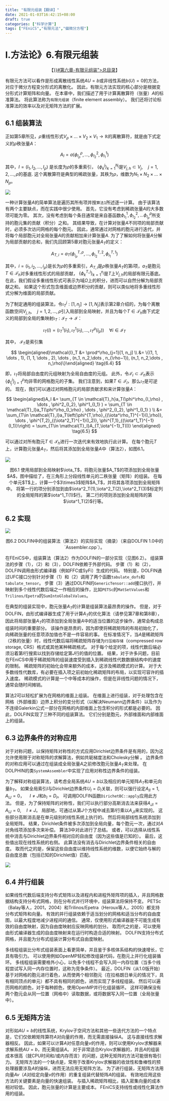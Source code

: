 ```yaml
---
title: "有限元组装【翻译】"
date: 2021-01-03T16:42:15+08:00
draft: true
categories: ["科学计算"]
tags: ["FEniCS","有限元法","偏微分方程"]
---
```



# I.方法论》6.有限元组装

<center>【<a href="{{< relref "/docs/fem" >}}#第六章-有限元组装">总目录</a>】</center>

有限元方法可以看作是形成离散线性系统$AU = b$或非线性系统$b(U)= 0$的方法，对应于微分方程变分形式的离散化。 因此，有限元方法实现的核心部分是根据变分形式计算矩阵和向量。  在本章中，我们描述了用于计算离散算符（张量）$A$的标准算法。  将此算法称为`有限元组装`（ﬁnite element assembly）。  我们还将讨论标准算法的效率以及对无矩阵方法的扩展。

<!--more-->

## 6.1 组装算法

正如第5章所见，$\rho$重线性形式$V_\rho \times \dots \times V_2 \times V_1 \to \mathbb{R}$的离散算符，就是由下式定义的$\rho$秩张量$A$：

$$
A_I = a(\phi^\rho_{I_\rho} , \dots , \phi^2_{I_2} , \phi^1_{I_1} ) \tag{6.1}
$$

其中，$I = (I_1, I_2, \dots , I_\rho)$ 是长度为$\rho$的多重索引， $\{\phi_k^j\}^{N_j}_{k=1}$是$V_{j,h} \subset V_j, \quad j = 1, 2, \dots , \rho$的基底.  这个离散算符是典型的稀疏张量，其秩为$\rho$，维数为$N_1 \times N_2 \times \dots \times N_\rho$。

![](../images/0213.jpg)

一种计算张量$A$的简单算法是遍历其所有项并按`算法1`所述逐一计算。 由于该算法有两个主要缺点，而在实践中很少使用。  首先，它没有考虑到稀疏张量$A$的大多数项可能为零。  其次，没有考虑到每个条目通常是来自基函数$\phi^1_{I_1},\phi^2_{I_2},\dots \phi^\rho_{I_\rho}$所支持的胞元集的贡献（积分）之和。 其结果导致，在计算对张量$A$不同项的局部贡献时，必须多次访问网格的每个胞元。  因此，通常通过对网格的胞元进行迭代，并将每个局部胞元对全局张量$A$的贡献相加来计算张量$A$.  为了了解如何将张量$A$分解为局部贡献的总和，我们先回顾第5章对胞元张量$A_T$的定义：

$$
A_{T,i} = a_T(\phi^{T,\rho}_{i_\rho}, \dots , \phi^{T,2}_{i_2}, \phi^{T,1}_{i_1}) \tag{6.2}
$$

其中，$i=(i_1, i_2, \dots, i_\rho)$是长为$\rho$的多重索引，$A_{T,i}$是$\rho$秩张量$A_T$的第$i$项，$a_T$是胞元$T\in \mathcal{T}_h$对多重线性形式的局部贡献， $\{\phi_k^{T,j}\}^{n_j}_{k=1}$是$T$上$V_{j, h}$的局部有限元基底。  在此，我们假设多重线性形式可表示为域$\Omega$上的积分，进而可以自然分解为局部贡献之和。  如果这个形式包含维面或边界积分的贡献，则可以类似地将多重线性形式分解为维面的局部贡献。


为了制定通用的组装算法，令$\iota_T^j: [1,n_j] \to [1, N_j]$表示第2章介绍的，为每个离散函数空间$V_{j,h}, \quad j = 1,2,\dots,\rho$引入局部到全局映射，并且为每个$T \in \mathcal{T}_h$由下式定义的局部到全局的集映射$\iota_T:\mathcal{I}_T \to \mathcal{I}$：

$$
\iota_T(i) = (\iota^1_T(i_1), \iota^1_T(i_1), \dots , \iota^\rho_T(i_\rho)) \quad \forall i \in \mathcal{I}_T \tag{6.3}
$$

其中， $\mathcal{I}_T$是索引集

$$
\begin{aligned}\mathcal{I}_T &= \prod^\rho_{j=1}[1, n_j] \\ &= \{(1, 1, \dots , 1), (1, 1, \dots , 2), \dots , (n_1, n_2,\dots , n_{\rho−1}), (n_1, n_2,\dots , n_\rho)\}\end{aligned} \tag{6.4}
$$

即，$\iota_Τ$将局部自由度的元组映射为全局自由度的元组。  此外，令$\mathcal{T}_I\subset \mathcal{T}_h$表示$\{\phi_{I_j}^j\}^\rho_{j=1}$均非零的网格胞元的子集。  我们注意到，如果$T \in \mathcal{T}_I$，那么$\iota_T$是可逆的。  现在，我们可以通过对网格胞元的局部贡献求和来计算张量$A$：

$$
\begin{aligned}A_I &= \sum_{T \in \mathcal{T}_h}a_T(\phi^\rho_{I_\rho} , \dots , \phi^2_{I_2}, \phi^1_{I_1} ) = \sum_{T \in \mathcal{T}_I}a_T(\phi^\rho_{I_\rho} , \dots , \phi^2_{I_2}, \phi^1_{I_1} ) \\ &= \sum_{T\in \mathcal{T}_I}a_T\left(\phi^{T,\rho}_{(\iota^\rho_T)^{−1}(I_\rho)}, \dots , \phi^{T,2}_{(\iota^2_T)^{−1}(I_2)}, \phi^{T,1}_{(\iota^1_T)^{−1}(I_1)}\right) = \sum_{T\in \mathcal{T}_I}A_{T,\iota^{−1}_T(I)} \end{aligned} \tag{6.5}
$$

可以通过对所有胞元$T\in \mathcal{T}_h$进行一次迭代来有效地执行此计算。 在每个胞元$T$上，计算胞元张量$A_T$，然后将其添加到全局张量$A$中（算法2），如图6.1。

![](../images/0214.jpg)

<center>图6.1  使用局部到全局映射$\iota_T$，将胞元张量$A_T$的项添加到全局张量$A$，图中描绘了，在三角形上分段线性单元的二秩张量（矩阵）的组装。  在每个单元$T$上，计算一个$3\times3$矩阵$A_T$，并将其各项添加到全局矩阵中。  将第一行的项分别添加到由$\iota^2_T(1),\iota^2_T(2),\iota^2_T(3)$标定列的全局矩阵的第$\iota^1_T(1)$行。  第二行的项则添加到全局矩阵的第$\iota^1_T(2)$行等。</center>

## 6.2 实现

![](../images/0215.jpg)

<center>图6.2 DOLFIN中的组装算法（算法2）的实际实现（摘录）（来自DOLFIN 1.0中的`Assembler.cpp`）。  </center>

在FEniCS中，组装算法（算法2）作为DOLFIN的一部分实现（见图6.2）。  组装算法的步骤（1），（2）和（3），DOLFIN依赖于外部代码。  步骤（1）和（2），DOLFIN调用由形式编译器（例如FFC或SyFi）生成的代码。  特别是，DOLFIN通过UFC接口分别针对步骤（1）和（2）调用了两个函数`tabulate_dofs`和`tabulate_tensor`。  步骤（3）通过DOLFIN的`GenericTensor::add`接口执行，并映射到多个线性代数后端之一作相应的操作，比如`PETSc`的`MatSetValues`和`Trilinos/Epetra`的`SumIntoGlobalValues`。

在典型的组装实现中，胞元张量$A_T$的计算是组装算法最昂贵的操作。  但是，对于DOLFIN，由形式编译器生成了用于计算$A_T$的优化算法（请参见第7章和第8章），因此将局部张量$A_T$的项添加到全局张量$A$中的适当位置的这步操作，通常会构成总组装时间的重要部分。  该操作是昂贵的，因为即使将稀疏矩阵的布局初始化了，向稀疏张量的任意项添加值也不是一件容易的事。  在标准情况下，当$A$是稀疏矩阵（2秩的张量）时，线性代数后端将稀疏矩阵存储为`行压缩存储`（compressed row storage, CRS）格式或其他某种稀疏格式。  对于每个给定的项，线性代数后端必须沿着第$I$行搜索以找到存储给定第$J$行的值的位置。  结果，对于许多问题，目前在FEniCS中用于稀疏矩阵的组装速度受到插入到稀疏线性代数数据结构中的速度的限制。  稀疏矩阵的初始化会带来额外的成本，这涉及稀疏模式的计算。  对于大多数线性代数库，有必要在插入项之前初始化稀疏矩阵的布局，以实现可容许的插入速度。  稀疏模式的计算是一个中等成本的操作，但是在非线性问题的情况下，通常会随时间摊销。

算法2可以轻松扩展为在网格的维面上组装。  在维面上进行组装，对于处理包含在网格（外部维面）边界上积分的变分形式（以解决Neumann边界条件）以及作为不连续Galerkin公式一部分在网格的内部维面上包含积分的形式都是必要的。  因此，DOLFIN实现了三种不同的组装算法。  它们分别是胞元，外部维面和内部维面上的组装。

## 6.3 边界条件的对称应用

对于对称问题，以保持矩阵对称性的方式应用Dirichlet边界条件是有用的，因为这允许使用限于对称矩阵的求解算法，例如共轭梯度法和Cholesky分解 。  边界条件的对称应用可以通过在组装成全局张量$A$之前修改胞元张量$A_T$来处理。  在DOLPHIN的类`SystemAssembler`中实现了应用对称性边界条件的组装。

为了解释对称组装算法，请考虑全局系统$AU=b$以及相应的单元矩阵$A_T$和单元向量$b_T$。  如果全局索引$I$与Dirichlet边界条件$U_I = D_I$关联，则可以强行设定$A_{II} = 1, A_{IJ}=0，\quad I \ne J$和$b_I = D_I$。  可调用DOLFIN函数`DirichetBC::apply`应用此方法。  但是，为了保持矩阵的对称性，我们可以执行部分高斯消去法来获得$A_{JI} = A_{IJ}=0,\quad I \ne J$。 局部地，可通过从第$J$个方程中减去第$I$行乘以$A_{JI}$来实现的。  这些部分高斯消去是在单元级别的线性系统上执行的。  然后将局部线性系统添加到全局矩阵。  结果，Dirichlet条件被多次添加到全局向量，每个胞元一次，通过对$A$对角线项添加多次来补偿。 算法3中对此进行了总结。  或者，可以选择从线性系统中消去与Dirichlet边界条件相对应的自由度（因为这些值是已知的）。  最后，这些值出现在线性系统的右侧。  此算法没有消去与Dirichlet边界条件相关的自由度。  取而代之的是，保留这些自由度以维持线性系统的维数，以便它始终与解的自由度总数（包括已知的Dirichlet值）匹配。

![](../images/0216.jpg)


## 6.4 并行组装

如果线性代数后端支持分布式矩阵以及进程内和进程外矩阵项的插入，并且网格数据结构支持分布式网格，则在分布式并行环境中，组装算法将保持不变。  PETSc（Balay等人，2001，2004）和Trilinos/Epetra（Heroux等人，2005）都支持分布式矩阵和向量。  有效的并行组装依赖于适当划分的网格和适当分布的自由度图，以最大程度地减少进程间的通信。  通常，仅使用形式编译器是不可能生成有效的自由度映射，因为自由度映射应反映网格的划分。  取而代之的是，可以使用由形式编译器生成的自由度映射来在运行时构造合适的映射。  DOLFIN支持分布式网格，并且能为分布式组装计算分布式自由度映射。


多线程组装比分布式组装表面上看更简单，并且鉴于多核体系结构的快速增长，它具有吸引力。  可以使用例如OpenMP轻松修改组装代码，在胞元上并行化组装循环。  多线程组装需要格外小心，以免多个线程不会写入同一内存位置（当多个线程尝试写入同一内存位置时，这称为竞争条件）。  最近，DOLFIN（从1.0版开始）基于对网格的胞元进行着色，从而使两个相邻胞元（在拉格朗日单元的情况下，具有相同顶点的单元）都不具有相同的颜色，进而实现了多线程组装。  然后可以遍历网格的颜色，对于每种颜色，使用OpenMP并行化组装循环。  这样可确保没有两个胞元会从同一位置（网格中）读取数据，或将数据写入同一位置（全局张量中）。

## 6.5 无矩阵方法

对形如$AU = b$的线性系统，Krylov子空间方法和其他一些迭代方法的一个特点是，它们仅依赖矩阵算符$A$对向量的作用，而无需直接操纵$A$。  这与直接线性求解器相反。  因此，如果可以计算$A$对任意向量$v$的作用，则可以使用Krylov求解器来求解系统$AU=b$，而无需组装$A$。  对于非常适合Krylov求解器的，并且$A$的组装成本很高（就CPU时间和/或内存而言）的问题，这种无矩阵的方法可能很有吸引力。  无矩阵方法的一个缺点是，常用于改善Krylov求解器的收敛性和鲁棒性的预处理器要涉及$A$的操纵，进而无法应用无矩阵方法。  为了进行组装，无矩阵方法用向量$Av$（$A$对给定向量$v$的作用）的重复组装代替矩阵$A$的组装。  有效地应用这些方法的关键要素是向量的快速组装。  与插入稀疏矩阵相比，插入密集向量的成本相对较低。  因此，胞元张量的计算是主要成本。  FEniCS支持线性或线性化算法作用的组装。




